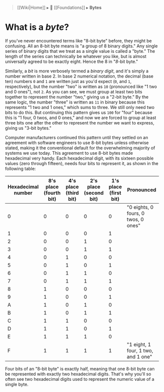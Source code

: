 > [[Wiki|Home]] ▸ :beginner: [[Foundations]] ▸ **Bytes**

# What is a *byte*?

If you've never encountered terms like "8-bit byte" before, they might be confusing. All an 8-bit byte means is "a group of 8 binary digits." Any single series of binary digits that we treat as a single value is called a "byte." The length of the series can technically be whatever you like, but is almost universally agreed to be exactly eight. Hence the 8 in "*8*-bit byte."

Similarly, a *bit* is more verbosely termed a *binary digit*, and it's simply a number written in base 2. In base 2 numerical notation, the decimal (base ten) numbers `0` and `1` are written just as you'd expect (`0`, and `1`, respectively), but the number "two" is written as `10` (pronounced like "1 two and 0 ones"), not `2`. As you can see, we must group at least two bits together to represent the number "two," giving us a "2-bit byte." By the same logic, the number "three" is written as `11` in binary because this represents "1 two and 1 ones," which sums to three. We still only need two bits to do this. But continuing this pattern gives us `100` for "four" because this is "1 four, 0 twos, and 0 ones," and now we are forced to group at least three bits one after the other to represent the number we want to express, giving us "3-bit bytes."

Computer manufacturers continued this pattern until they settled on an agreement with software engineers to use 8-bit bytes unless otherwise stated, making it the conventional default for the overwhelming majority of systems we use today. This agreement to use 8-bit bytes made hexadecimal very handy. Each hexadecimal digit, with its sixteen possible values (zero through fifteen), needs four bits to represent it, as shown in the following table:

| Hexadecimal number | 8's place (fourth bit) | 4's place (third bit) | 2's place (second bit) | 1's place (first bit) | Pronounced                          |
|--------------------|------------------------|-----------------------|------------------------|-----------------------|-------------------------------------|
| 0                  | 0                      | 0                     | 0                      | 0                     | "0 eights, 0 fours, 0 twos, 0 ones" |
| 1                  | 0                      | 0                     | 0                      | 1                     |                                     |
| 2                  | 0                      | 0                     | 1                      | 0                     |                                     |
| 3                  | 0                      | 0                     | 1                      | 1                     |                                     |
| 4                  | 0                      | 1                     | 0                      | 0                     |                                     |
| 5                  | 0                      | 1                     | 0                      | 1                     |                                     |
| 6                  | 0                      | 1                     | 1                      | 0                     |                                     |
| 7                  | 0                      | 1                     | 1                      | 1                     |                                     |
| 8                  | 1                      | 0                     | 0                      | 0                     |                                     |
| 9                  | 1                      | 0                     | 0                      | 1                     |                                     |
| A                  | 1                      | 0                     | 1                      | 0                     |                                     |
| B                  | 1                      | 0                     | 1                      | 1                     |                                     |
| C                  | 1                      | 1                     | 0                      | 0                     |                                     |
| D                  | 1                      | 1                     | 0                      | 1                     |                                     |
| E                  | 1                      | 1                     | 1                      | 0                     |                                     |
| F                  | 1                      | 1                     | 1                      | 1                     | "1 eight, 1 four, 1 two, and 1 one" |

Four bits of an "8-bit byte" is exactly half, meaning that one 8-bit byte can be represented with exactly two hexadecimal digits. That's why you'll so often see two hexadecimal digits used to represent the numeric value of a single byte.